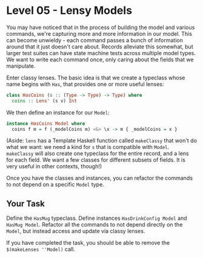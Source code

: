 # Level 05 - Lensy Models

You may have noticed that in the process of building the model and
various commands, we're capturing more and more information in our
model. This can become unwieldy - each command passes a bunch of
information around that it just doesn't care about. Records alleviate
this somewhat, but larger test suites can have state machine tests
across multiple model types. We want to write each command once, only
caring about the fields that we manipulate.

Enter classy lenses. The basic idea is that we create a typeclass
whose name begins with `Has`, that provides one or more useful lenses:

```haskell
class HasCoins (s :: (Type -> Type) -> Type) where
  coins :: Lens' (s v) Int
```

We then define an instance for our `Model`:

```haskell
instance HasCoins Model where
  coins f m = f (_modelCoins m) <&> \x -> m { _modelCoins = x }
```

(Aside: `lens` has a Template Haskell function called `makeClassy`
that won't do what we want: we need a kind for `s` that is compatible
with `Model`. `makeClassy` will also create one typeclass for the
entire record, and a lens for each field. We want a few classes for
different subsets of fields. It is very useful in other contexts,
though!)

Once you have the classes and instances, you can refactor the commands
to not depend on a specific `Model` type.

## Your Task

Define the `HasMug` typeclass. Define instances `HasDrinkConfig Model`
and `HasMug Model`. Refactor all the commands to not depend directly
on the `Model`, but instead access and update via classy lenses.

If you have completed the task, you should be able to remove the
`$(makeLenses ''Model)` call.
